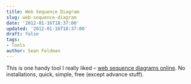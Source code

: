 ```yaml
---
title: Web Sequence Diagram
slug: web-sequence-diagram
date: '2012-01-16T18:37:00'
updated: '2012-01-16T18:37:00'
draft: false
tags:
- Tools
author: Sean Feldman
---
```



This is one handy tool I really liked – [web sequence diagrams online](http://www.websequencediagrams.com/). No installations, quick, simple, free (except advance stuff).


